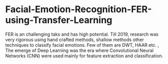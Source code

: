 # Facial-Emotion-Recognition-FER-using-Transfer-Learning
FER is an challenging taks and has high potential. Till 2019, research was very rigorous using hand crafted methods, shallow methods other techniques to classify facial emotions. Few of them are DWT, HAAR etc. , The emerge of Deep Learning was the era where Convolutional Neural Networks (CNN) were used mainly for feature extraction and classification.
